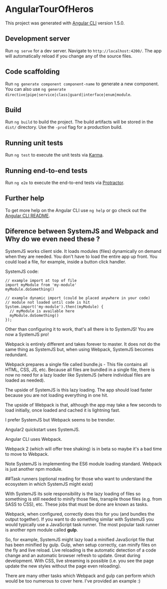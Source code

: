 
# AngularTourOfHeros

This project was generated with [Angular CLI](https://github.com/angular/angular-cli) version 1.5.0.

## Development server

Run `ng serve` for a dev server. Navigate to `http://localhost:4200/`. The app will automatically reload if you change any of the source files.

## Code scaffolding

Run `ng generate component component-name` to generate a new component. You can also use `ng generate directive|pipe|service|class|guard|interface|enum|module`.

## Build

Run `ng build` to build the project. The build artifacts will be stored in the `dist/` directory. Use the `-prod` flag for a production build.

## Running unit tests

Run `ng test` to execute the unit tests via [Karma](https://karma-runner.github.io).

## Running end-to-end tests

Run `ng e2e` to execute the end-to-end tests via [Protractor](http://www.protractortest.org/).

## Further help

To get more help on the Angular CLI use `ng help` or go check out the [Angular CLI README](https://github.com/angular/angular-cli/blob/master/README.md).

## Diference between SystemJS and Webpack and Why do we even need these ?

SystemJS works client side. It loads modules (files) dynamically on demand when they are needed. You don't have to load the entire app up front. You could load a file, for example, inside a button click handler.

SystemJS code:
```
// example import at top of file
import myModule from 'my-module'
myModule.doSomething()

// example dynamic import (could be placed anywhere in your code)
// module not loaded until code is hit
System.import('my-module').then((myModule) {
  // myModule is available here
  myModule.doSomething()
});
```

Other than configuring it to work, that's all there is to SystemJS! You are now a SystemJS pro!

Webpack is entirely different and takes forever to master. It does not do the same thing as SystemJS but, when using Webpack, SystemJS becomes redundant.

Webpack prepares a single file called bundle.js - This file contains all HTML, CSS, JS, etc. Because all files are bundled in a single file, there is now no need for a lazy loader like SystemJS (where individual files are loaded as needed).

The upside of SystemJS is this lazy loading. The app should load faster because you are not loading everything in one hit.

The upside of Webpack is that, although the app may take a few seconds to load initially, once loaded and cached it is lightning fast.

I prefer SystemJS but Webpack seems to be trendier.

Angular2 quickstart uses SystemJS.

Angular CLI uses Webpack.

Webpack 2 (which will offer tree shaking) is in beta so maybe it's a bad time to move to Webpack.

Note SystemJS is implementing the ES6 module loading standard. Webpack is just another npm module.

##Task runners (optional reading for those who want to understand the ecosystem in which SystemJS might exist)

With SystemJS its sole responsibility is the lazy loading of files so something is still needed to minify those files, transpile those files (e.g. from SASS to CSS), etc. These jobs that must be done are known as tasks.

Webpack, when configured, correctly does this for you (and bundles the output together). If you want to do something similar with SystemJS you would typically use a JavaScript task runner. The most popular task runner is another npm module called **gulp**.

So, for example, SystemJS might lazy load a minified JavaScript file that has been minified by gulp. Gulp, when setup correctly, can minify files on the fly and live reload. Live reloading is the automatic detection of a code change and an automatic browser refresh to update. Great during development. With CSS, live streaming is possible (i.e. you see the page update the new styles without the page even reloading).

There are many other tasks which Webpack and gulp can perform which would be too numerous to cover here. I've provided an example :)

